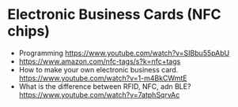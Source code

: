 # Electronic Business Cards (NFC chips)

* Programming https://www.youtube.com/watch?v=SIBbu55pAbU
* https://www.amazon.com/nfc-tags/s?k=nfc+tags
* How to make your own electronic business card. https://www.youtube.com/watch?v=1-m4BkCWmtE
* What is the difference between RFID, NFC, adn BLE? https://www.youtube.com/watch?v=7atphSqrvAc
